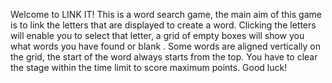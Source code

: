 
Welcome to LINK IT! This is a word search game, the main aim of this game is to link the letters that are displayed to create a word. Clicking the letters will enable you to select that letter, a grid of empty boxes will show you what words you have found or blank . Some words are aligned vertically on the grid, the start of the word always starts from the top. You have to clear the stage within the time limit to score maximum points. Good luck!
